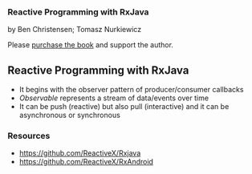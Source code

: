 ### Reactive Programming with RxJava

by Ben Christensen; Tomasz Nurkiewicz

Please [purchase the book](https://www.amazon.com/Reactive-Programming-RxJava-Asynchronous-Applications/dp/1491931655) and support the author.

## Reactive Programming with RxJava
- It begins with the observer pattern of producer/consumer callbacks
- _Observable_ represents a stream of data/events over time
- It can be push (reactive) but also pull (interactive) and it can be asynchronous or synchronous


### Resources
- https://github.com/ReactiveX/Rxjava
- https://github.com/ReactiveX/RxAndroid
